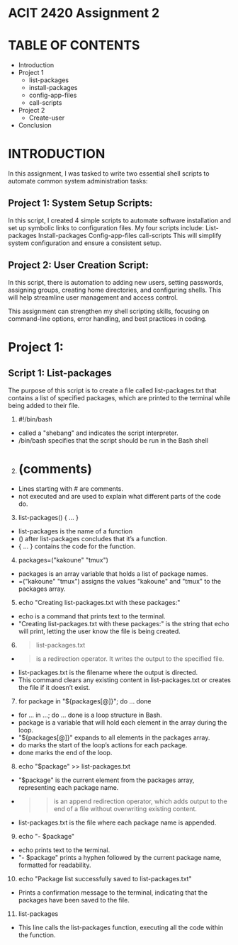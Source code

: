 # ACIT 2420 Assignment 2

# TABLE OF CONTENTS
- Introduction
- Project 1
    - list-packages
    - install-packages
    - config-app-files
    - call-scripts
- Project 2
    - Create-user
- Conclusion

# INTRODUCTION

In this assignment, I was tasked to write two essential shell scripts to automate common system administration tasks:

## Project 1: System Setup Scripts: 
In this script, I created 4 simple scripts to automate software installation and set up symbolic links to configuration files. 
My four scripts include:
List-packages
Install-packages
Config-app-files
call-scripts
This will simplify system configuration and ensure a consistent setup.

## Project 2: User Creation Script: 
In this script, there is automation to adding new users, setting passwords, assigning groups, creating home directories, and configuring shells.
This will help streamline user management and access control.

This assignment can strengthen my shell scripting skills, focusing on command-line options, error handling, and best practices in coding.

# Project 1: 
## Script 1: List-packages

The purpose of this script is to create a file called list-packages.txt that contains a list of specified packages, which are printed to the terminal while being added to their file.

1. #!/bin/bash
- called a "shebang" and indicates the script interpreter.
- /bin/bash specifies that the script should be run in the Bash shell

2. # (comments)
- Lines starting with # are comments. 
- not executed and are used to explain what different parts of the code do.

3. list-packages() { ... }
- list-packages is the name of a function
- () after list-packages concludes that it’s a function.
- { ... } contains the code for the function. 

4. packages=("kakoune" "tmux")
- packages is an array variable that holds a list of package names.
- =("kakoune" "tmux") assigns the values "kakoune" and "tmux" to the packages array.

5. echo "Creating list-packages.txt with these packages:"
- echo is a command that prints text to the terminal.
- "Creating list-packages.txt with these packages:" is the string that echo will print, letting the user know the file is being created.

6. > list-packages.txt
- > is a redirection operator. It writes the output to the specified file.
- list-packages.txt is the filename where the output is directed.
- This command clears any existing content in list-packages.txt or creates the file if it doesn’t exist.

7. for package in "${packages[@]}"; do ... done
- for ... in ...; do ... done is a loop structure in Bash.
- package is a variable that will hold each element in the array during the loop.
- "${packages[@]}" expands to all elements in the packages array.
- do marks the start of the loop’s actions for each package.
- done marks the end of the loop.

8. echo "$package" >> list-packages.txt
- "$package" is the current element from the packages array, representing each package name.
- >> is an append redirection operator, which adds output to the end of a file without overwriting existing content.
- list-packages.txt is the file where each package name is appended.

9. echo "- $package"
- echo prints text to the terminal.
- "- $package" prints a hyphen followed by the current package name, formatted for readability.

10. echo "Package list successfully saved to list-packages.txt"
- Prints a confirmation message to the terminal, indicating that the packages have been saved to the file.

11. list-packages
- This line calls the list-packages function, executing all the code within the function.



